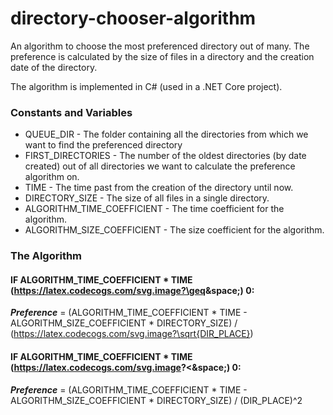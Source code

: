 # directory-chooser-algorithm
An algorithm to choose the most preferenced directory out of many. The preference is calculated by the size of files in a directory and the creation date of the directory.

The algorithm is implemented in C# (used in a .NET Core project).

### Constants and Variables
-  QUEUE_DIR - The folder containing all the directories from which we want to find the preferenced directory
-  FIRST_DIRECTORIES - The number of the oldest directories (by date created) out of all directories we want to calculate the preference algorithm on.
-  TIME - The time past from the creation of the directory until now.
-  DIRECTORY_SIZE - The size of all files in a single directory.
-  ALGORITHM_TIME_COEFFICIENT - The time coefficient for the algorithm.
-  ALGORITHM_SIZE_COEFFICIENT - The size coefficient for the algorithm.

### The Algorithm
#### IF ALGORITHM_TIME_COEFFICIENT * TIME (https://latex.codecogs.com/svg.image?\geq&space;) 0:
***Preference*** = (ALGORITHM_TIME_COEFFICIENT * TIME - ALGORITHM_SIZE_COEFFICIENT * DIRECTORY_SIZE) / (https://latex.codecogs.com/svg.image?\sqrt{DIR_PLACE}) 


#### IF ALGORITHM_TIME_COEFFICIENT * TIME (https://latex.codecogs.com/svg.image?<&space;) 0:
***Preference*** = (ALGORITHM_TIME_COEFFICIENT * TIME - ALGORITHM_SIZE_COEFFICIENT * DIRECTORY_SIZE) / (DIR_PLACE)^2
